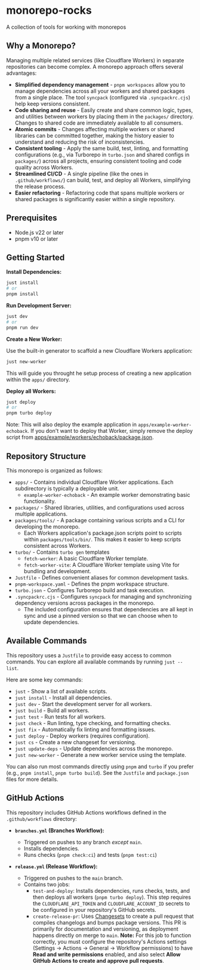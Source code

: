 # monorepo-rocks

A collection of tools for working with monorepos

## Why a Monorepo?

Managing multiple related services (like Cloudflare Workers) in separate repositories can become complex. A monorepo approach offers several advantages:

- **Simplified dependency management** - `pnpm workspaces` allow you to manage dependencies across all your workers and shared packages from a single place. The tool `syncpack` (configured via `.syncpackrc.cjs`) help keep versions consistent.
- **Code sharing and reuse** - Easily create and share common logic, types, and utilities between workers by placing them in the `packages/` directory. Changes to shared code are immediately available to all consumers.
- **Atomic commits** - Changes affecting multiple workers or shared libraries can be committed together, making the history easier to understand and reducing the risk of inconsistencies.
- **Consistent tooling** - Apply the same build, test, linting, and formatting configurations (e.g., via Turborepo in `turbo.json` and shared configs in `packages/`) across all projects, ensuring consistent tooling and code quality across Workers.
- **Streamlined CI/CD** - A single pipeline (like the ones in `.github/workflows/`) can build, test, and deploy all Workers, simplifying the release process.
- **Easier refactoring** - Refactoring code that spans multiple workers or shared packages is significantly easier within a single repository.

## Prerequisites

- Node.js v22 or later
- pnpm v10 or later

## Getting Started

**Install Dependencies:**

```bash
just install
# or
pnpm install
```

**Run Development Server:**

```bash
just dev
# or
pnpm run dev
```

**Create a New Worker:**

Use the built-in generator to scaffold a new Cloudflare Workers application:

```bash
just new-worker
```

This will guide you throught he setup process of creating a new application within the `apps/` directory.

**Deploy all Workers:**

```bash
just deploy
# or
pnpm turbo deploy
```

Note: This will also deploy the example application in `apps/example-worker-echoback`. If you don't want to deploy that Worker, simply remove the deploy script from [apps/example/workers/echoback/package.json](apps/example-worker-echoback/package.json).

## Repository Structure

This monorepo is organized as follows:

- `apps/` - Contains individual Cloudflare Worker applications. Each subdirectory is typically a deployable unit.
  - `example-worker-echoback` - An example worker demonstrating basic functionality.
- `packages/` - Shared libraries, utilities, and configurations used across multiple applications.
- `packages/tools/` - A package containing various scripts and a CLI for developing the monorepo.
  - Each Workers application's package.json scripts point to scripts within `packages/tools/bin/`. This makes it easier to keep scripts consistent across Workers.
- `turbo/` - Contains `turbo gen` templates
  - `fetch-worker`: A basic Cloudflare Worker template.
  - `fetch-worker-vite`: A Cloudflare Worker template using Vite for bundling and development.
- `Justfile` - Defines convenient aliases for common development tasks.
- `pnpm-workspace.yaml` - Defines the pnpm workspace structure.
- `turbo.json` - Configures Turborepo build and task execution.
- `.syncpackrc.cjs` - Configures `syncpack` for managing and synchronizing dependency versions across packages in the monorepo.
  - The included configuration ensures that dependencies are all kept in sync and use a pinned version so that we can choose when to update dependencies.

## Available Commands

This repository uses a `Justfile` to provide easy access to common commands. You can explore all available commands by running `just --list`.

Here are some key commands:

- `just` - Show a list of available scripts.
- `just install` - Install all dependencies.
- `just dev` - Start the development server for all workers.
- `just build` - Build all workers.
- `just test` - Run tests for all workers.
- `just check` - Run linting, type checking, and formatting checks.
- `just fix` - Automatically fix linting and formatting issues.
- `just deploy` - Deploy workers (requires configuration).
- `just cs` - Create a new changeset for versioning.
- `just update-deps` - Update dependencies across the monorepo.
- `just new-worker` - Generate a new worker service using the template.

You can also run most commands directly using `pnpm` and `turbo` if you prefer (e.g., `pnpm install`, `pnpm turbo build`). See the `Justfile` and `package.json` files for more details.

## GitHub Actions

This repository includes GitHub Actions workflows defined in the `.github/workflows` directory:

- **`branches.yml` (Branches Workflow):**

  - Triggered on pushes to any branch _except_ `main`.
  - Installs dependencies.
  - Runs checks (`pnpm check:ci`) and tests (`pnpm test:ci`)

- **`release.yml` (Release Workflow):**

  - Triggered on pushes to the `main` branch.
  - Contains two jobs:
    - `test-and-deploy`: Installs dependencies, runs checks, tests, and then deploys all workers (`pnpm turbo deploy`). This step requires the `CLOUDFLARE_API_TOKEN` and `CLOUDFLARE_ACCOUNT_ID` secrets to be configured in your repository's GitHub secrets.
    - `create-release-pr`: Uses [Changesets](https://github.com/changesets/changesets) to create a pull request that compiles changelogs and bumps package versions. This PR is primarily for documentation and versioning, as deployment happens directly on merge to `main`. **Note:** For this job to function correctly, you must configure the repository's Actions settings (Settings -> Actions -> General -> Workflow permissions) to have **Read and write permissions** enabled, and also select **Allow GitHub Actions to create and approve pull requests**.
